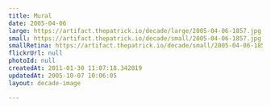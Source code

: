 ```yaml
---
title: Mural
date: 2005-04-06
large: https://artifact.thepatrick.io/decade/large/2005-04-06-1857.jpg
small: https://artifact.thepatrick.io/decade/small/2005-04-06-1857.jpg
smallRetina: https://artifact.thepatrick.io/decade/small/2005-04-06-1857@2x.jpg
flickrUrl: null
photoId: null
createdAt: 2011-01-30 11:07:18.342019
updatedAt: 2005-10-07 10:06:05
layout: decade-image

---
```


